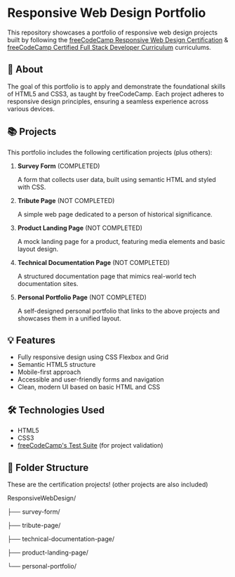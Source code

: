 # Responsive Web Design Portfolio

This repository showcases a portfolio of responsive web design projects built by following the [freeCodeCamp Responsive Web Design Certification](https://www.freecodecamp.org/learn/2022/responsive-web-design/) & [freeCodeCamp Certified Full Stack Developer Curriculum](https://www.freecodecamp.org/learn/full-stack-developer/) curriculums.

## 🧠 About

The goal of this portfolio is to apply and demonstrate the foundational skills of HTML5 and CSS3, as taught by freeCodeCamp. Each project adheres to responsive design principles, ensuring a seamless experience across various devices.

## 📚 Projects

This portfolio includes the following certification projects (plus others):

1. **Survey Form**  (COMPLETED)

   A form that collects user data, built using semantic HTML and styled with CSS.

2. **Tribute Page**  (NOT COMPLETED)

   A simple web page dedicated to a person of historical significance.

3. **Product Landing Page**  (NOT COMPLETED)

   A mock landing page for a product, featuring media elements and basic layout design.

4. **Technical Documentation Page**  (NOT COMPLETED)

   A structured documentation page that mimics real-world tech documentation sites.

5. **Personal Portfolio Page**  (NOT COMPLETED)

   A self-designed personal portfolio that links to the above projects and showcases them in a unified layout.

## 💡 Features

- Fully responsive design using CSS Flexbox and Grid
- Semantic HTML5 structure
- Mobile-first approach
- Accessible and user-friendly forms and navigation
- Clean, modern UI based on basic HTML and CSS

## 🛠 Technologies Used

- HTML5
- CSS3
- [freeCodeCamp's Test Suite](https://github.com/freeCodeCamp/testable-projects-fcc) (for project validation)

## 📁 Folder Structure
These are the certification projects! (other projects are also included)

ResponsiveWebDesign/

├── survey-form/

├── tribute-page/

├── technical-documentation-page/

├── product-landing-page/

└── personal-portfolio/